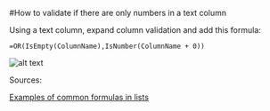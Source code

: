 #How to validate if there are only numbers in a text column

Using a text column, expand column validation and add this formula:
```
=OR(IsEmpty(ColumnName),IsNumber(ColumnName + 0))
```

![alt text][img1]

Sources:

[Examples of common formulas in lists](https://support.microsoft.com/en-us/office/examples-of-common-formulas-in-lists-d81f5f21-2b4e-45ce-b170-bf7ebf6988b3)

[img1]: https://github.com/campelo/documentation-dev.to/blob/master/sharepoint/how-to-validate-if-there-are-only-numbers-in-a-text-column/assets/img1.png "Image 1"